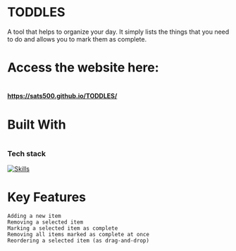 # TODDLES
A tool that helps to organize your day. It simply lists the things that you need to do and allows you to mark them as complete.
# Access the website here: 
# <h4> https://sats500.github.io/TODDLES/</h4>
# <h1> <link rel="icon" type="image/x-icon" href="/images/favicon.ico"> Built With </h1>

# <h3>Tech stack</h3>
[![Skills](https://skills.thijs.gg/icons?i=js,html,css)](https://skills.thijs.gg)

# Key Features
    Adding a new item
    Removing a selected item
    Marking a selected item as complete
    Removing all items marked as complete at once
    Reordering a selected item (as drag-and-drop)
    

